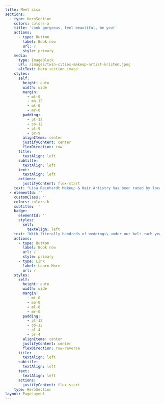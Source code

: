 ```yaml
---
title: Meet Lisa
sections:
  - type: HeroSection
    colors: colors-a
    title: 'Look gorgeous, feel beautiful, be you!'
    actions:
      - type: Button
        label: Book now
        url: /
        style: primary
    media:
      type: ImageBlock
      url: /images/twin-cities-makeup-artist-kristen.jpeg
      altText: Hero section image
    styles:
      self:
        height: auto
        width: wide
        margin:
          - mt-0
          - mb-12
          - ml-0
          - mr-0
        padding:
          - pt-12
          - pb-12
          - pl-9
          - pr-9
        alignItems: center
        justifyContent: center
        flexDirection: row
      title:
        textAlign: left
      subtitle:
        textAlign: left
      text:
        textAlign: left
      actions:
        justifyContent: flex-start
    text: "Lisa Reinhardt Makeup & Hair Artistry has been rated by local brides and voted\_*“The Knot Best of Weddings 2011-2021”*\_**(10 Years And Counting!)**\_We are the\_**#1 on-location Makeup & Hair\_service offered for\_Weddings\_in\_the Minneapolis and St Paul\_area**.\_\n\n[Read our glowing online reviews from real Brides](https://www.twincitiesmakeup.com/raves/), see our\_awards\_and experience our\_top notch\_service! See why 100’s of Brides voted us one of the Best Beauty Vendors in the entire country!\n"
  - elementId: ''
    customClass: ''
    colors: colors-h
    subtitle: ''
    badge:
      elementId: ''
      styles:
        self:
          textAlign: left
    text: "With literally hundreds of weddings\_under our belt each year, we know brides and we are on top of every bridal trend!\_Lisa believes in natural beauty, not overly\_dramatic or\_heavy makeup and ensures that every artist on her team will deliver these same results.\_*You deserve to feel pampered and look gorgeous on your wedding day!*\_Our professional makeup and hair styling services are brought to you by\_**highly knowledgeable, trained and confident artists**\_who\_understand what it truly means to be dedicated to clients.\n\nEven with a ever growing business, Lisa is still the main contact point for all bookings, communications, AND still works multiple weddings every weekend. She is dedicated to making your experience amazing along with each and every member of your bridal party! We guarantee everyone will be ready on time and looking stunning for pictures!\_**Minimize your wedding day stress and\_**[**book with us**](https://www.twincitiesmakeup.com/contact/)**\_for YOUR special day!**\n"
    actions:
      - type: Button
        label: Book now
        url: /
        style: primary
      - type: Link
        label: Learn More
        url: /
    styles:
      self:
        height: auto
        width: wide
        margin:
          - mt-0
          - mb-0
          - ml-0
          - mr-0
        padding:
          - pt-12
          - pb-12
          - pl-4
          - pr-4
        alignItems: center
        justifyContent: center
        flexDirection: row-reverse
      title:
        textAlign: left
      subtitle:
        textAlign: left
      text:
        textAlign: left
      actions:
        justifyContent: flex-start
    type: HeroSection
layout: PageLayout
---
```

